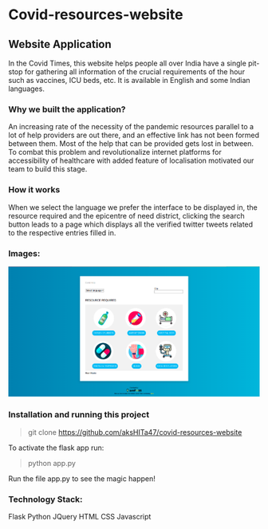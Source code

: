 # Covid-resources-website #

## Website Application ##

In the Covid Times, this website helps people all over India have a single pit-stop for gathering all information of the 
crucial requirements of the hour such as vaccines, ICU beds, etc. It is available in English and some Indian languages.

### Why we built the application? ###

An increasing rate of the necessity of the pandemic resources parallel to a lot of help providers are out there,
and an effective link has not been formed between them.
Most of the help that can be provided gets lost in between. 
To combat this problem and revolutionalize internet platforms for accessibility of healthcare with added feature of localisation motivated our team to build this stage.

### How it works ###

When we select the language we prefer the interface to be displayed in, the resource required and the epicentre of need district,
clicking the search button leads to a page which displays all the verified twitter tweets related to the respective entries filled in.

### Images: ###

![screen shot from the website](https://github.com/aksHITa47/covid-resources-website/blob/master/images/covid_page.png)

### Installation and running this project ###
 
>git clone https://github.com/aksHITa47/covid-resources-website

To activate the flask app run:

>python app.py

Run the file app.py to see the magic happen!

### Technology Stack: ###

Flask
Python
JQuery
HTML
CSS
Javascript
